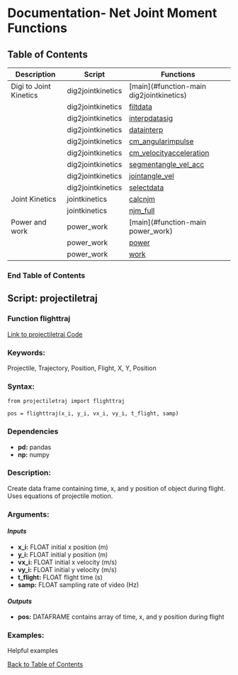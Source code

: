 # Documentation- Net Joint Moment Functions

## Table of Contents 
| Description | Script |Functions |
| ------------- | ------------- | ------------- |
| Digi to Joint Kinetics  | dig2jointkinetics| [main](#function-main dig2jointkinetics)|
|  | dig2jointkinetics| [filtdata](#function-filtdata)|
|   | dig2jointkinetics| [interpdatasig](#function-interpdatasig)|
|   | dig2jointkinetics| [datainterp](#function-datainterp)|
|  | dig2jointkinetics| [cm_angularimpulse](#function-cm_angularimpulse)|
|  | dig2jointkinetics| [cm_velocityacceleration](#function-cm_velocityacceleration)|
|  | dig2jointkinetics| [segmentangle_vel_acc](#function-segmentangle_vel_acc)|
|  | dig2jointkinetics| [jointangle_vel](#function-jointangle_vel)|
|  | dig2jointkinetics| [selectdata](#function-selectdata)|
| Joint Kinetics | jointkinetics| [calcnjm](#function-calcnjm)|
|  | jointkinetics| [njm_full](#function-njm-full)|
| Power and work | power_work| [main](#function-main power_work)|
|  | power_work| [power](#function-power)|
|  | power_work| [work](#function-work)|

### End Table of Contents  <br/>

## Script: projectiletraj
### Function flighttraj
[Link to projectiletraj Code](https://github.com/USCBiomechanicsLab/labcodes/blob/master/projectiletraj.py)

### **Keywords:**
Projectile, Trajectory, Position, Flight, X, Y, Position

### **Syntax:**
```
from projectiletraj import flighttraj

pos = flighttraj(x_i, y_i, vx_i, vy_i, t_flight, samp)                              
```
### Dependencies 
* **pd:** pandas 
* **np:** numpy 

### **Description:**<br/>
Create data frame containing time, x, and y position of object during flight.
Uses equations of projectile motion.
   
### **Arguments:**

#### *Inputs*

   * **x_i:** FLOAT initial x position (m)
   * **y_i:** FLOAT initial y position (m)
   * **vx_i:** FLOAT initial x velocity (m/s)
   * **vy_i:** FLOAT initial y velocity (m/s)
   * **t_flight:** FLOAT flight time (s)
   * **samp:** FLOAT sampling rate of video (Hz)

#### *Outputs*

   * **pos:** DATAFRAME contains array of time, x, and y position during flight
   
### **Examples:**
Helpful examples

[Back to Table of Contents](#table-of-contents)
